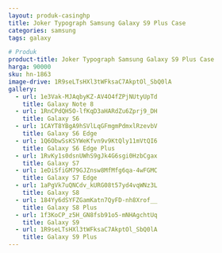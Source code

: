 ```yaml
---
layout: produk-casinghp
title: Joker Typograph Samsung Galaxy S9 Plus Case
categories: samsung
tags: galaxy

# Produk
product-title: Joker Typograph Samsung Galaxy S9 Plus Case
harga: 90000
sku: hn-1863
image-drive: 1R9seLTsHXl3tWFksaC7AkptOl_SbQ0lA
gallery:
  - url: 1e3Vak-MJAqbyKZ-AV4O4fZPjNUtyUpTd
    title: Galaxy Note 8
  - url: 1RnCPdQH5O-lfKqD3aHARdZu6Zprj9_DH
    title: Galaxy S6
  - url: 1CAYT8YBgA9hSVlLqGFmgmPdmxlRzevbV
    title: Galaxy S6 Edge
  - url: 1Q6ObwSsKSYWeKfvn9v9KtQly11mVtQI6
    title: Galaxy S6 Edge Plus
  - url: 1RvKy1s0dsnUWhS9gJk4G6sgi0HzbCgax
    title: Galaxy S7
  - url: 1eDiSfiGM79GJZnsw8MfMfg6qa-4wFGMC
    title: Galaxy S7 Edge
  - url: 1aPgVk7uQNCdv_kURG08t57yd4vqWNz3L
    title: Galaxy S8
  - url: 184Yy6dSYFZGamKatn7QyFD-nh8Xrof__
    title: Galaxy S8 Plus
  - url: 1f3KoCP_z5H_GN8fsb91o5-mNHAgchtUq
    title: Galaxy S9
  - url: 1R9seLTsHXl3tWFksaC7AkptOl_SbQ0lA
    title: Galaxy S9 Plus
---
```

